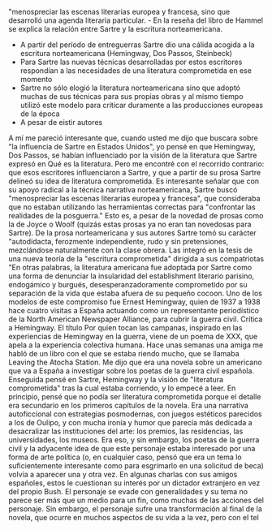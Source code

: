 "menospreciar las escenas literarias europea y francesa, sino que desarrolló una agenda literaria particular. - En la reseña del libro de Hammel se explica la relación entre Sartre y la escritura norteamericana. 
- A partir del período de entreguerras Sartre dio una cálida acogida a la escritura norteamericana (Hemingway, Dos Passos, Steinbeck)
- Para Sartre las nuevas técnicas desarrolladas por estos escritores respondían a las necesidades de una literatura comprometida en ese momento
- Sartre no sólo elogió la literatura norteamericana sino que adoptó muchas de sus técnicas para sus propias obras y al mismo tiempo utilizó este modelo para criticar duramente a las producciones europeas de la época
- A pesar de eistir autores 

A mí me pareció interesante que, cuando usted me dijo que buscara sobre "la influencia de Sartre en Estados Unidos", yo pensé en que Hemingway, Dos Passos, se habían influenciado por la visión de la literatura que Sartre expresó en Qué es la literatura. Pero me encontré con el recorrido contrario: que esos escritores influenciaron a Sartre, y que a partir de su prosa Sartre delineó su idea de literatura comprometida. 
Es interesante señalar que con su apoyo radical a la técnica narrativa norteamericana, Sartre buscó "menospreciar las escenas literarias europea y francesa", que consideraba que no estaban utilizando las herramientas correctas para "confrontar las realidades de la posguerra." Esto es, a pesar de la novedad de prosas como la de Joyce o Woolf (quizás estas prosas ya no eran tan novedosas para Sartre). 
De la prosa norteamericana y sus autores Sartre tomó su carácter "autodidacta, ferozmente independiente, rudo y sin pretensiones, mezclándose naturalmente con la clase obrera. Las integró en la tesis de una nueva teoría de la "escritura comprometida" dirigida a sus compatriotas "En otras palabras, la literatura americana fue adoptada por Sartre como una forma de denunciar la insularidad del establishment literario parisino, endogámico y burgués, desesperanzadoramente comprometido por su separación de la vida que estaba afuera de su pequeño cocoon.
Uno de los modelos de este compromiso fue Ernest Hemingway, quien de 1937 a 1938 hace cuatro visitas a España actuando como un representante periodístico de la North American Newspaper Alliance, para cubrir la guerra civil. Crítica a Hemingway.
El título Por quien tocan las campanas, inspirado en las experiencias de Hemingway en la guerra, viene de un poema de XXX, que apela a la experiencia colectiva humana.
Hace unas semanas una amiga me habló de un libro con el que se estaba riendo mucho, que se llamaba Leaving the Atocha Station. Me dijo que era una novela sobre un americano que va a España a investigar sobre los poetas de la guerra civil española. Enseguida pensé en Sartre, Hemingway y la visión de "literatura comprometida" tras la cual estaba corriendo, y lo empecé a leer. En principio, pensé que no podía ser literatura comprometida porque el detalle era secundario en los primeros capítulos de la novela. Era una narrativa autoficcional con estrategias posmodernas, con juegos estéticos parecidos a los de Oulipo, y con mucha ironía y humor que parecía más dedicada a desacralizar las instituciones del arte: los premios, las residencias, las universidades, los museos. Era eso, y sin embargo, los poetas de la guerra civil y la adyacente idea de que este personaje estaba interesado por una forma de arte política (o, en cualquier caso, pensó que era un tema lo suficientemente interesante como para esgrimarlo en una solicitud de beca)  volvía a aparecer una y otra vez. En algunas charlas con sus amigos españoles, estos le cuestionan su interés por un dictador extranjero en vez del propio Bush. El personaje se evade con generalidades y su tema no parece ser más que un medio para un fin, como muchas de las acciones del personaje.
Sin embargo, el personaje sufre una transformación al final de la novela, que ocurre en muchos aspectos de su vida a la vez, pero con el tel